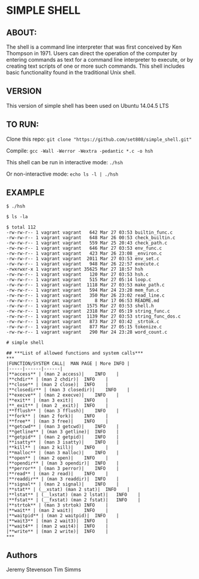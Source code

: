 # SIMPLE SHELL

## ABOUT:
The shell is a command line interpreter that was first conceived by Ken Thompson in 1971. Users can direct the operation of the computer by entering commands as text for a command line interpreter to execute, or by creating text scripts of one or more such commands. This shell includes basic functionality found in the traditional Unix shell.

## VERSION
This version of simple shell has been used on Ubuntu 14.04.5 LTS

## TO RUN:
Clone this repo:
```git clone "https://github.com/set808/simple_shell.git"```

Compile:
```gcc -Wall -Werror -Wextra -pedantic *.c -o hsh```

This shell can be run in interactive mode:
```./hsh```

Or non-interactive mode: 
```echo ls -l | ./hsh```

## EXAMPLE
```$ ./hsh```

```$ ls -la```

```
$ total 112
-rw-rw-r-- 1 vagrant vagrant   642 Mar 27 03:53 builtin_func.c
-rw-rw-r-- 1 vagrant vagrant   648 Mar 26 00:53 check_builtin.c
-rw-rw-r-- 1 vagrant vagrant   559 Mar 25 20:43 check_path.c
-rw-rw-r-- 1 vagrant vagrant   646 Mar 27 03:53 env_func.c
-rw-rw-r-- 1 vagrant vagrant   423 Mar 26 23:08 _environ.c
-rw-rw-r-- 1 vagrant vagrant  2011 Mar 27 03:53 env_set.c
-rw-rw-r-- 1 vagrant vagrant   948 Mar 26 22:57 execute.c
-rwxrwxr-x 1 vagrant vagrant 35625 Mar 27 18:57 hsh
-rw-rw-r-- 1 vagrant vagrant   120 Mar 27 03:53 hsh.c
-rw-rw-r-- 1 vagrant vagrant   515 Mar 27 05:14 loop.c
-rw-rw-r-- 1 vagrant vagrant  1118 Mar 27 03:53 make_path.c
-rw-rw-r-- 1 vagrant vagrant   594 Mar 24 23:28 mem_fun.c
-rw-rw-r-- 1 vagrant vagrant   350 Mar 26 23:02 read_line.c
-rw-rw-r-- 1 vagrant vagrant     8 Mar 17 06:53 README.md
-rw-rw-r-- 1 vagrant vagrant  1575 Mar 27 03:53 shell.h
-rw-rw-r-- 1 vagrant vagrant  2318 Mar 27 05:19 string_func.c
-rw-rw-r-- 1 vagrant vagrant  1139 Mar 27 03:53 string_func_dos.c
-rw-rw-r-- 1 vagrant vagrant   873 Mar 27 03:42 _strtok.c
-rw-rw-r-- 1 vagrant vagrant   877 Mar 27 05:15 tokenize.c
-rw-rw-r-- 1 vagrant vagrant   290 Mar 24 23:28 word_count.c

# simple shell

## ***List of allowed functions and system calls***
***
|FUNCTION/SYSTEM CALL|  MAN PAGE | More INFO | 
|-----|------|------|
|**access** | (man 2 access)|    INFO    |
|**chdir** | (man 2 chdir)|  INFO    |
|**close** | (man 2 close)|  INFO    |
|**closedir** | (man 3 closedir)|    INFO    |
|**execve** | (man 2 execve)|    INFO    |
|**exit** | (man 3 exit)|    INFO    |
|**_exit** | (man 2 _exit)|  INFO    |
|**fflush** | (man 3 fflush)|    INFO    |
|**fork** | (man 2 fork)|    INFO    |
|**free** | (man 3 free)|    INFO    |
|**getcwd** | (man 3 getcwd)|    INFO    |
|**getline** | (man 3 getline)|  INFO    |
|**getpid** | (man 2 getpid)|    INFO    |
|**isatty** | (man 3 isatty)|    INFO    |
|**kill** | (man 2 kill)|    INFO    |
|**malloc** | (man 3 malloc)|    INFO    |
|**open** | (man 2 open)|    INFO    |
|**opendir** | (man 3 opendir)|  INFO    |
|**perror** | (man 3 perror)|    INFO    |
|**read** | (man 2 read)|    INFO    |
|**readdir** | (man 3 readdir)|  INFO    |
|**signal** | (man 2 signal)|    INFO    |
|**stat** | (__xstat) (man 2 stat)|  INFO    |
|**lstat** | (__lxstat) (man 2 lstat)|   INFO    |
|**fstat** | (__fxstat) (man 2 fstat)|   INFO    |
|**strtok** | (man 3 strtok) INFO    |
|**wait** | (man 2 wait)|    INFO    |
|**waitpid** | (man 2 waitpid)|  INFO    |
|**wait3** | (man 2 wait3)|  INFO    |
|**wait4** | (man 2 wait4)|  INFO    |
|**write** | (man 2 write)|  INFO    |
***
```
## Authors
Jeremy Stevenson
Tim Simms

